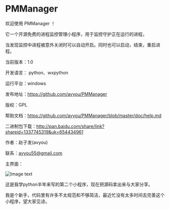 PMManager
=========


欢迎使用 PMManager ！ 

它一个开源免费的进程监控管理小程序，用于监控守护正在运行的进程，

当发现监控中进程被意外关闭时可以自动开启。同时也可以启动，结束，重启进程。 



当前版本：1.0 

开发语言： python、wxpython 

运行平台：windows

发布地址：https://github.com/avyou/PMManager

版权：GPL 

帮助文档：https://github.com/avyou/PMManager/blob/master/doc/help.md

二进制包下载：http://pan.baidu.com/share/link?shareid=1337745319&uk=654434961


作者：赵子发(avyou)

联系：avyou55@gmail.com 

主界面：

![Image text](http://github.com/avyou/PMManager/raw/master/doc/doc_img/main.jpg)

这是我学python半年来写的第二个小程序，现在把源码拿出来与大家分享。

我是个新手，代码里有许多不太规范和不够简洁，最近忙没有太多时间去完善这个小程序，望大家见谅。



